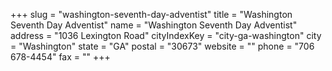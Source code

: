 +++
slug = "washington-seventh-day-adventist"
title = "Washington Seventh Day Adventist"
name = "Washington Seventh Day Adventist"
address = "1036 Lexington Road"
cityIndexKey = "city-ga-washington"
city = "Washington"
state = "GA"
postal = "30673"
website = ""
phone = "706 678-4454"
fax = ""
+++
